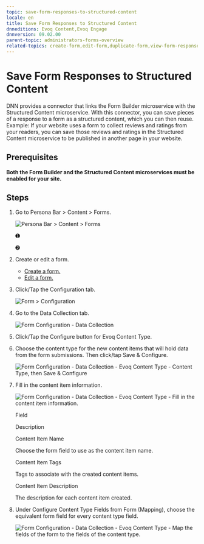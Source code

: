```yaml
---
topic: save-form-responses-to-structured-content
locale: en
title: Save Form Responses to Structured Content
dnneditions: Evoq Content,Evoq Engage
dnnversion: 09.02.00
parent-topic: administrators-forms-overview
related-topics: create-form,edit-form,duplicate-form,view-form-responses,about-hidden-fields
---
```


# Save Form Responses to Structured Content

DNN provides a connector that links the Form Builder microservice with the Structured Content microservice. With this connector, you can save pieces of a response to a form as a structured content, which you can then reuse. Example: If your website uses a form to collect reviews and ratings from your readers, you can save those reviews and ratings in the Structured Content microservice to be published in another page in your website.

## Prerequisites

**Both the Form Builder and the Structured Content microservices must be enabled for your site.**

## Steps

1.  Go to Persona Bar \> Content \> Forms.
    
    ![Persona Bar > Content > Forms](img/scr-pbar-host-Content-E91.png)
    
    ➊
    
    ➋
    
2.  Create or edit a form.
    *   [Create a form.](create-form)
    *   [Edit a form.](edit-form)
3.  Click/Tap the Configuration tab.
    
      
    
    ![Form > Configuration](img/scr-Form-ConfigurationTab.png)
    
      
    
4.  Go to the Data Collection tab.
    
      
    
    ![Form Configuration - Data Collection](img/scr-Form-Config-DataCollection.png)
    
      
    
5.  Click/Tap the Configure button for Evoq Content Type.
6.  Choose the content type for the new content items that will hold data from the form submissions. Then click/tap Save & Configure.
    
      
    
    ![Form Configuration - Data Collection - Evoq Content Type - Content Type, then Save & Configure](img/scr-Form-Config-DataCollection-EvoqContentType-ContentType.png)
    
      
    
7.  Fill in the content item information.
    
      
    
    ![Form Configuration - Data Collection - Evoq Content Type - Fill in the content item information.](img/scr-Form-Config-DataCollection-EvoqContentType-ContentItemInfo.png)
    
      
    
    Field
    
    Description
    
    Content Item Name
    
    Choose the form field to use as the content item name.
    
    Content Item Tags
    
    Tags to associate with the created content items.
    
    Content Item Description
    
    The description for each content item created.
    
8.  Under Configure Content Type Fields from Form (Mapping), choose the equivalent form field for every content type field.
    
      
    
    ![Form Configuration - Data Collection - Evoq Content Type - Map the fields of the form to the fields of the content type.](img/scr-Form-Config-DataCollection-EvoqContentType-Mapping.png)